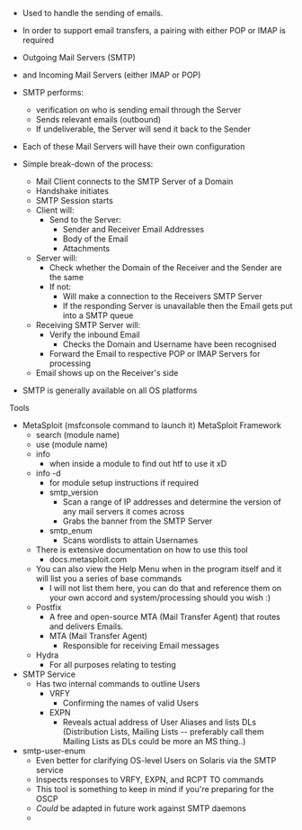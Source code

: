 - Used to handle the sending of emails. 
- In order to support email transfers, a pairing with either POP or IMAP is required
- Outgoing Mail Servers (SMTP)
- and Incoming Mail Servers (either IMAP or POP)
- SMTP performs:
	- verification on who is sending email through the Server
	- Sends relevant emails (outbound)
	- If undeliverable, the Server will send it back to the Sender
- Each of these Mail Servers will have their own configuration

- Simple break-down of the process:
	- Mail Client connects to the SMTP Server of a Domain
	- Handshake initiates
	- SMTP Session starts
	- Client will:
		- Send to the Server:
			- Sender and Receiver Email Addresses
			- Body of the Email
			- Attachments
	- Server will:
		- Check whether the Domain of the Receiver and the Sender are the same
		- If not:
			- Will make a connection to the Receivers SMTP Server
			- If the responding Server is unavailable then the Email gets put into a SMTP queue
	- Receiving SMTP Server will:
		- Verify the inbound Email
			- Checks the Domain and Username have been recognised
		- Forward the Email to respective POP or IMAP Servers for processing
	- Email shows up on the Receiver's side

- SMTP is generally available on all OS platforms

Tools
- MetaSploit (msfconsole command to launch it) MetaSploit Framework
	- search (module name)
	- use (module name)
	- info 
		- when inside a module to find out htf to use it xD
	- info -d 
		- for module setup instructions if required
		- smtp_version 
			- Scan a range of IP addresses and determine the version of any mail servers it comes across
			- Grabs the banner from the SMTP Server
		- smtp_enum
			- Scans wordlists to attain Usernames
	- There is extensive documentation on how to use this tool
		- docs.metasploit.com 
	- You can also view the Help Menu when in the program itself and it will list you a series of base commands
		- I will not list them here, you can do that and reference them on your own accord and system/processing should you wish :) 
	- Postfix
		- A free and open-source MTA (Mail Transfer Agent) that routes and delivers Emails.
		- MTA (Mail Transfer Agent)
			- Responsible for receiving Email messages
	- Hydra
		- For all purposes relating to testing
- SMTP Service
	- Has two internal commands to outline Users
		- VRFY
			- Confirming the names of valid Users
		- EXPN
			- Reveals actual address of User Aliases and lists DLs (Distribution Lists, Mailing Lists -- preferably call them Mailing Lists as DLs could be more an MS thing..)
- smtp-user-enum
	- Even better for clarifying OS-level Users on Solaris via the SMTP service
	- Inspects responses to VRFY, EXPN, and RCPT TO commands
	- This tool is something to keep in mind if you're preparing for the OSCP
	- *Could* be adapted in future work against SMTP daemons
	- 